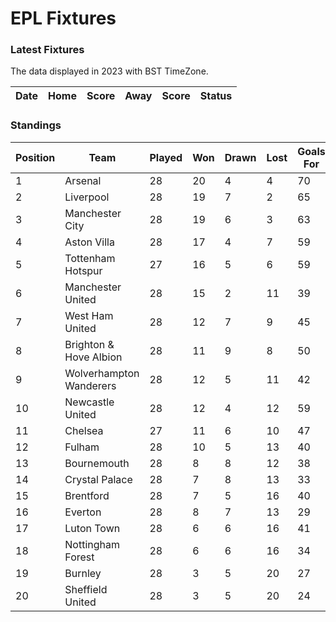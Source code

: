 # EPL Fixtures

### Latest Fixtures

The data displayed in 2023 with BST TimeZone.

<!-- START_TABLE -->
| Date | Home | Score | Away | Score | Status |
|-------------|--------|--------------|--------|--------------|--------|
<!-- END_TABLE -->

### Standings

<!-- START_STANDINGS -->
| Position | Team | Played | Won | Drawn | Lost | Goals For | Goals Against | Goal Difference | Points |
|----------|------|--------|-----|-------|------|-----------|---------------|-----------------|--------|
| 1 | Arsenal | 28 | 20 | 4 | 4 | 70 | 24 | 46 | 64 |
| 2 | Liverpool | 28 | 19 | 7 | 2 | 65 | 26 | 39 | 64 |
| 3 | Manchester City | 28 | 19 | 6 | 3 | 63 | 28 | 35 | 63 |
| 4 | Aston Villa | 28 | 17 | 4 | 7 | 59 | 41 | 18 | 55 |
| 5 | Tottenham Hotspur | 27 | 16 | 5 | 6 | 59 | 39 | 20 | 53 |
| 6 | Manchester United | 28 | 15 | 2 | 11 | 39 | 39 | 0 | 47 |
| 7 | West Ham United | 28 | 12 | 7 | 9 | 45 | 49 | -4 | 43 |
| 8 | Brighton & Hove Albion | 28 | 11 | 9 | 8 | 50 | 44 | 6 | 42 |
| 9 | Wolverhampton Wanderers | 28 | 12 | 5 | 11 | 42 | 44 | -2 | 41 |
| 10 | Newcastle United | 28 | 12 | 4 | 12 | 59 | 48 | 11 | 40 |
| 11 | Chelsea | 27 | 11 | 6 | 10 | 47 | 45 | 2 | 39 |
| 12 | Fulham | 28 | 10 | 5 | 13 | 40 | 44 | -4 | 35 |
| 13 | Bournemouth | 28 | 8 | 8 | 12 | 38 | 52 | -14 | 32 |
| 14 | Crystal Palace | 28 | 7 | 8 | 13 | 33 | 48 | -15 | 29 |
| 15 | Brentford | 28 | 7 | 5 | 16 | 40 | 52 | -12 | 26 |
| 16 | Everton | 28 | 8 | 7 | 13 | 29 | 39 | -10 | 25 |
| 17 | Luton Town | 28 | 6 | 6 | 16 | 41 | 56 | -15 | 24 |
| 18 | Nottingham Forest | 28 | 6 | 6 | 16 | 34 | 50 | -16 | 24 |
| 19 | Burnley | 28 | 3 | 5 | 20 | 27 | 62 | -35 | 14 |
| 20 | Sheffield United | 28 | 3 | 5 | 20 | 24 | 74 | -50 | 14 |
<!-- END_STANDINGS -->
